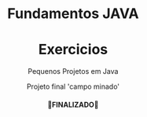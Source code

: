 <h1 align="center">Fundamentos JAVA</h1>

<h1 align="center">
    <a>Exercicios</a>
</h1>

<p align="center">Pequenos Projetos em Java</p>
<p align="center">Projeto final 'campo minado'</p>

<h4 align="center"> 
  🚀FINALIZADO🚀
</h4>


